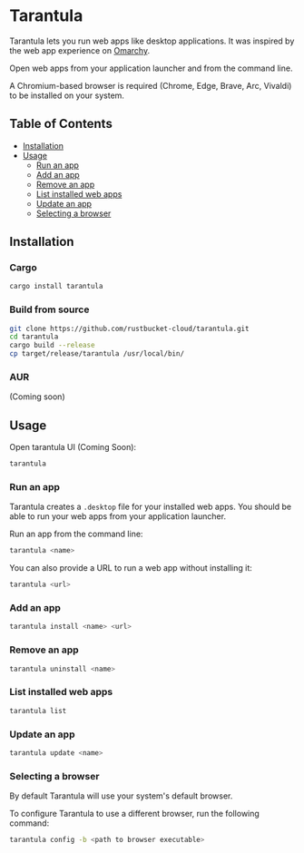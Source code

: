 # Tarantula

Tarantula lets you run web apps like desktop applications. It was inspired by the web app experience on [Omarchy](https://github.com/basecamp/omarchy).

Open web apps from your application launcher and from the command line.

A Chromium-based browser is required (Chrome, Edge, Brave, Arc, Vivaldi) to be installed on your system.

## Table of Contents

- [Installation](#installation)
- [Usage](#usage)
  - [Run an app](#run-an-app)
  - [Add an app](#add-an-app)
  - [Remove an app](#remove-an-app)
  - [List installed web apps](#list-installed-web-apps)
  - [Update an app](#update-an-app)
  - [Selecting a browser](#selecting-a-browser)

## Installation

### Cargo

```bash
cargo install tarantula
```

### Build from source

```bash
git clone https://github.com/rustbucket-cloud/tarantula.git
cd tarantula
cargo build --release
cp target/release/tarantula /usr/local/bin/
```

### AUR

(Coming soon)

## Usage

Open tarantula UI (Coming Soon):

```bash
tarantula
```

### Run an app

Tarantula creates a `.desktop` file for your installed web apps.
You should be able to run your web apps from your application launcher.

Run an app from the command line:

```bash
tarantula <name>
```

You can also provide a URL to run a web app without installing it:

```bash
tarantula <url>
```

### Add an app

```bash
tarantula install <name> <url>
```

### Remove an app

```bash
tarantula uninstall <name>
```

### List installed web apps

```bash
tarantula list
```

### Update an app

```bash
tarantula update <name>
```

### Selecting a browser

By default Tarantula will use your system's default browser.

To configure Tarantula to use a different browser, run the following command:

```bash
tarantula config -b <path to browser executable>
```
